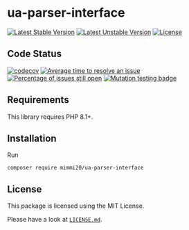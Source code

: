 # ua-parser-interface

[![Latest Stable Version](https://poser.pugx.org/mimmi20/ua-parser-interface/v/stable?format=flat-square)](https://packagist.org/packages/mimmi20/ua-parser-interface)
[![Latest Unstable Version](https://poser.pugx.org/mimmi20/ua-parser-interface/v/unstable?format=flat-square)](https://packagist.org/packages/mimmi20/ua-parser-interface)
[![License](https://poser.pugx.org/mimmi20/ua-parser-interface/license?format=flat-square)](https://packagist.org/packages/mimmi20/ua-parser-interface)

## Code Status

[![codecov](https://codecov.io/gh/mimmi20/ua-parser-interface/branch/master/graph/badge.svg)](https://codecov.io/gh/mimmi20/ua-parser-interface)
[![Average time to resolve an issue](https://isitmaintained.com/badge/resolution/mimmi20/ua-parser-interface.svg)](https://isitmaintained.com/project/mimmi20/ua-parser-interface "Average time to resolve an issue")
[![Percentage of issues still open](https://isitmaintained.com/badge/open/mimmi20/ua-parser-interface.svg)](https://isitmaintained.com/project/mimmi20/ua-parser-interface "Percentage of issues still open")
[![Mutation testing badge](https://img.shields.io/endpoint?style=flat&url=https%3A%2F%2Fbadge-api.stryker-mutator.io%2Fgithub.com%2Fmimmi20%2Fua-parser-interface%2Fmaster)](https://dashboard.stryker-mutator.io/reports/github.com/mimmi20/ua-parser-interface/master)

## Requirements

This library requires PHP 8.1+.

## Installation

Run

```shell
composer require mimmi20/ua-parser-interface
```

## License

This package is licensed using the MIT License.

Please have a look at [`LICENSE.md`](LICENSE.md).
